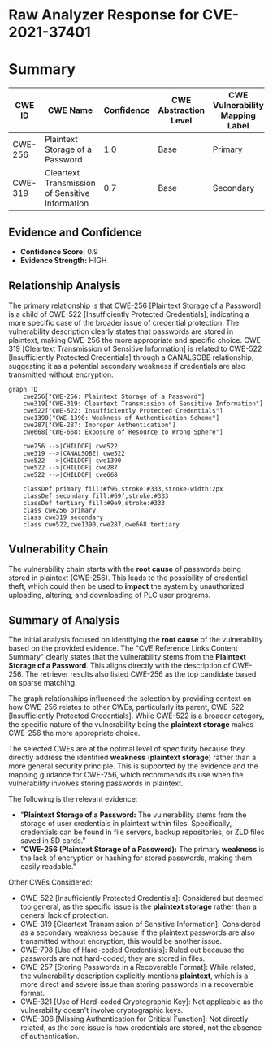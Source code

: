 # Raw Analyzer Response for CVE-2021-37401

# Summary
| CWE ID | CWE Name | Confidence | CWE Abstraction Level | CWE Vulnerability Mapping Label | CWE-Vulnerability Mapping Notes |
|---|---|---|---|---|---|
| CWE-256 | Plaintext Storage of a Password | 1.0 | Base | Primary | Allowed |
| CWE-319 | Cleartext Transmission of Sensitive Information | 0.7 | Base | Secondary | Allowed |

## Evidence and Confidence

*   **Confidence Score:** 0.9
*   **Evidence Strength:** HIGH

## Relationship Analysis
The primary relationship is that CWE-256 [Plaintext Storage of a Password] is a child of CWE-522 [Insufficiently Protected Credentials], indicating a more specific case of the broader issue of credential protection. The vulnerability description clearly states that passwords are stored in plaintext, making CWE-256 the more appropriate and specific choice. CWE-319 [Cleartext Transmission of Sensitive Information] is related to CWE-522 [Insufficiently Protected Credentials] through a CANALSOBE relationship, suggesting it as a potential secondary weakness if credentials are also transmitted without encryption.

```mermaid
graph TD
    cwe256["CWE-256: Plaintext Storage of a Password"]
    cwe319["CWE-319: Cleartext Transmission of Sensitive Information"]
    cwe522["CWE-522: Insufficiently Protected Credentials"]
    cwe1390["CWE-1390: Weakness of Authentication Scheme"]
    cwe287["CWE-287: Improper Authentication"]
    cwe668["CWE-668: Exposure of Resource to Wrong Sphere"]

    cwe256 -->|CHILDOF| cwe522
    cwe319 -->|CANALSOBE| cwe522
    cwe522 -->|CHILDOF| cwe1390
    cwe522 -->|CHILDOF| cwe287
    cwe522 -->|CHILDOF| cwe668
    
    classDef primary fill:#f96,stroke:#333,stroke-width:2px
    classDef secondary fill:#69f,stroke:#333
    classDef tertiary fill:#9e9,stroke:#333
    class cwe256 primary
    class cwe319 secondary
    class cwe522,cwe1390,cwe287,cwe668 tertiary
```

## Vulnerability Chain
The vulnerability chain starts with the **root cause** of passwords being stored in plaintext (CWE-256). This leads to the possibility of credential theft, which could then be used to **impact** the system by unauthorized uploading, altering, and downloading of PLC user programs.

## Summary of Analysis
The initial analysis focused on identifying the **root cause** of the vulnerability based on the provided evidence. The "CVE Reference Links Content Summary" clearly states that the vulnerability stems from the **Plaintext Storage of a Password**. This aligns directly with the description of CWE-256. The retriever results also listed CWE-256 as the top candidate based on sparse matching.

The graph relationships influenced the selection by providing context on how CWE-256 relates to other CWEs, particularly its parent, CWE-522 [Insufficiently Protected Credentials]. While CWE-522 is a broader category, the specific nature of the vulnerability being the **plaintext storage** makes CWE-256 the more appropriate choice.

The selected CWEs are at the optimal level of specificity because they directly address the identified **weakness** (**plaintext storage**) rather than a more general security principle. This is supported by the evidence and the mapping guidance for CWE-256, which recommends its use when the vulnerability involves storing passwords in plaintext.

The following is the relevant evidence:

*   "**Plaintext Storage of a Password:** The vulnerability stems from the storage of user credentials in plaintext within files. Specifically, credentials can be found in file servers, backup repositories, or ZLD files saved in SD cards."
*   "**CWE-256 (Plaintext Storage of a Password):** The primary **weakness** is the lack of encryption or hashing for stored passwords, making them easily readable."

Other CWEs Considered:

*   CWE-522 [Insufficiently Protected Credentials]: Considered but deemed too general, as the specific issue is the **plaintext storage** rather than a general lack of protection.
*   CWE-319 [Cleartext Transmission of Sensitive Information]: Considered as a secondary weakness because if the plaintext passwords are also transmitted without encryption, this would be another issue.
*   CWE-798 [Use of Hard-coded Credentials]: Ruled out because the passwords are not hard-coded; they are stored in files.
*   CWE-257 [Storing Passwords in a Recoverable Format]: While related, the vulnerability description explicitly mentions **plaintext**, which is a more direct and severe issue than storing passwords in a recoverable format.
*   CWE-321 [Use of Hard-coded Cryptographic Key]: Not applicable as the vulnerability doesn't involve cryptographic keys.
*   CWE-306 [Missing Authentication for Critical Function]: Not directly related, as the core issue is how credentials are stored, not the absence of authentication.